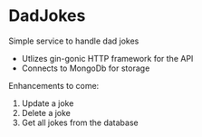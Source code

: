 # DadJokes
Simple service to handle dad jokes

- Utlizes gin-gonic HTTP framework for the API
- Connects to MongoDb for storage

Enhancements to come:
1. Update a joke
2. Delete a joke
3. Get all jokes from the database
